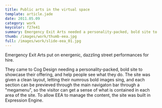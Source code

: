 ```yaml
---
title: Public arts in the virtual space
template: article.jade
date: 2011.05.09
category: work
keycolor: f27e41
summary: Emergency Exit Arts needed a personality-packed, bold site to showcase their offering
thumb: /images/work/thumb-eea.jpg
full: /images/work/slide-eea_01.jpg
---
```

Emergency Exit Arts put on energenic, dazzling street performances for hire.

They came to Cog Design needing a personality-packed, bold site to showcase their offering, and help people see what they do. The site was given a clean layout, letting their numrous bold images sing, and each section can be previeved through the main navigaton bar through a "megamenu", so the visitor can get a sense of what is contained in each area of the site. To allow EEA to manage the content, the site was built in Expression Engine.
